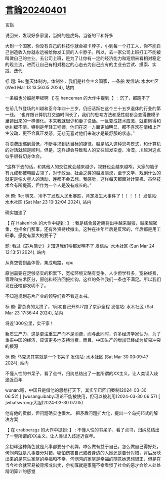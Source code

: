 # [言論20240401](https://github.com/cutepig123/gitblog/issues/66)

言論

说回来，发现好多家里，当妈的是虎妈，当爸的平和好多

大到一个国家，你没有自己的科技你就会被卡脖子，小到每一个打工人，你不能自己创造收入你就永远被给你发工资的人卡脖子。所以，去一家公司上班打工不能被叫做自己的主业。去公司上班，是为了让你有一定的经济能力和短期来看相对稳定的现金流，进而让自己有相对稳定的心态去为自己应有的主业去尝试、摸索、实践、迭代


标  题: Re: 整天体制内，体制外，我们是社会主义国家，一条船
发信站: 水木社区 (Wed Mar 13 13:56:05 2024), 站内
  
一条船也分船舱甲板啊
【 在 henceman 的大作中提到: 】
: 沉了，都跑不了
  
在前几节登场的川越和臣今年四十三岁，仍旧活跃在这个三十五岁退休的行业的第一线。
“也许跟计算机打交道时间长了，我们的思考方法和感性就都会变得像模子里铸出来的一样僵化。本来我就很少和妻子说话。一旦变成技术应激，就更懒得和她纠缠不清。特别是年轻工程师，他们在这一方面更加明显，都不喜欢在情绪上产生波动，更不会真正发怒。无悲无喜对他们来说才是最舒服的状态。”

将浪费压缩到最低，不断寻求到达目标的捷径。越是陷入这种思考模式，和计算机的对话就越是顺利。但是，这样却会导致和人的交往越发空虚、冷漠。川越对这点似乎很有切身体会。

“这样下去的话，和其他人的交往就会越来越少，视野也会越来越窄。大家的脑子有九成都被电脑占领了，对于政治、社会之类的越发淡漠，至于文学、戏剧什么的就更是像火星人的活动，连都不会去想。我感觉，这样每天都面对计算机，虽然技术会有所提高，但作为一个人是没有成长的。”


标  题: Re: 喔叉，冷不丁发现人民币暴跌，肯定发生大事件了！！！！！
发信站: 水木社区 (Sat Mar 23 10:32:04 2024), 站内
  
确实加速了
  
【 在 HakenHok 的大作中提到: 】
: 我是结合最近鹰将出手越来越狠，越来越密集，包括金门那事，还有外资持续撤出，这种在往年年后是反常的，年后都是用工旺季。感觉有票大的要干了
  
  题: 看过《芯片简史》才知道我们啥都发明不了
发信站: 水木社区 (Sun Mar 24 12:13:51 2024), 站内
  
从真空管到晶体管，集成电路，cpu
  
原创需要在足够坚实的积累下，宽松环境又略有竞争，人少但学科多，宽裕经费，管理和技术区分，原创和经济回报挂钩，这样的条件我们一条也不满足。所以我们现在还啥都发明不了。
  
不知道规划芯片产业的领导们看不看这本书。

标  题: 雷总真的太拼了，1月初自己开SU7跑了京沪全程
发信站: 水木社区 (Sat Mar 23 17:36:44 2024), 站内
  
将近1300公里，实干家！


新质生产力，这是更注重生产而不是消费，而与此同时，许多经济学家认为，为了重振中国的经济，应该更多地支持消费。而且，中国生产的增加已经成为贸易冲突的根源


标  题: 马克思其实就是一个书呆子
发信站: 水木社区 (Sat Mar 30 00:09:47 2024), 站内
  
不懂人性的书呆子，看了点书，归纳总结出了一套所谓的XX主义。让人类误入歧途近百年

wunan:嗯，中国只是借他的思想打天下，其实早已回归秦制(2024-03-30 06:52)
[  ]wusanguibaby:理论不能被使用，但可以被利用(2024-03-30 06:57)
[  ]whatswrong:大胆(2024-03-30 07:05)

他有他的贡献，但问题确实也很大。
把矛盾问题扩大化，提出一个乌托邦式的解决方案
  
【 在 crabberzgz 的大作中提到: 】
: 不懂人性的书呆子，看了点书，归纳总结出了一套所谓的XX主义。让人类误入歧途近百年。
  
  
余初晖这种角色就是凡事都要分个利弊，咋么做有益于自己，怎么做自己得好处，何悯鸿就是凡事要分对错，哪怕伤害自己或者身边的人她还是要分对错，背后反映出来的是原生家庭的幸福和不幸，何悯鸿的家庭是幸福的随意她思想很正，但是在当今社会就容易被背叛或出卖，余初晖就是家庭不幸看惯了社会的恶才会给人处处精明算计的感觉


